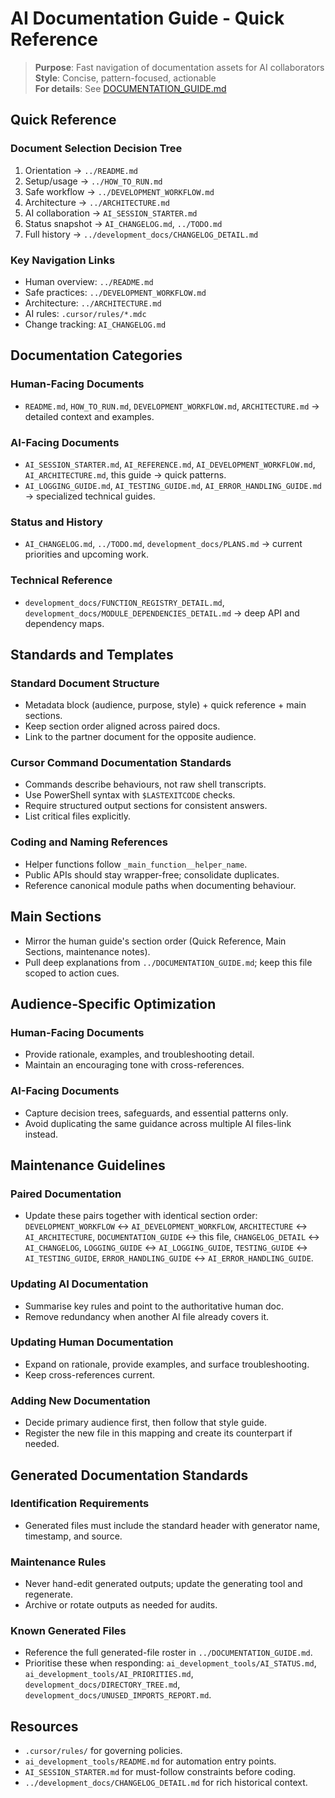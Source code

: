 # AI Documentation Guide - Quick Reference

> **Purpose**: Fast navigation of documentation assets for AI collaborators  
> **Style**: Concise, pattern-focused, actionable  
> **For details**: See [DOCUMENTATION_GUIDE.md](../DOCUMENTATION_GUIDE.md)

## Quick Reference

### Document Selection Decision Tree
1. Orientation -> `../README.md`
2. Setup/usage -> `../HOW_TO_RUN.md`
3. Safe workflow -> `../DEVELOPMENT_WORKFLOW.md`
4. Architecture -> `../ARCHITECTURE.md`
5. AI collaboration -> `AI_SESSION_STARTER.md`
6. Status snapshot -> `AI_CHANGELOG.md`, `../TODO.md`
7. Full history -> `../development_docs/CHANGELOG_DETAIL.md`

### Key Navigation Links
- Human overview: `../README.md`
- Safe practices: `../DEVELOPMENT_WORKFLOW.md`
- Architecture: `../ARCHITECTURE.md`
- AI rules: `.cursor/rules/*.mdc`
- Change tracking: `AI_CHANGELOG.md`

## Documentation Categories

### Human-Facing Documents
- `README.md`, `HOW_TO_RUN.md`, `DEVELOPMENT_WORKFLOW.md`, `ARCHITECTURE.md` -> detailed context and examples.

### AI-Facing Documents
- `AI_SESSION_STARTER.md`, `AI_REFERENCE.md`, `AI_DEVELOPMENT_WORKFLOW.md`, `AI_ARCHITECTURE.md`, this guide -> quick patterns.
- `AI_LOGGING_GUIDE.md`, `AI_TESTING_GUIDE.md`, `AI_ERROR_HANDLING_GUIDE.md` -> specialized technical guides.

### Status and History
- `AI_CHANGELOG.md`, `../TODO.md`, `development_docs/PLANS.md` -> current priorities and upcoming work.

### Technical Reference
- `development_docs/FUNCTION_REGISTRY_DETAIL.md`, `development_docs/MODULE_DEPENDENCIES_DETAIL.md` -> deep API and dependency maps.

## Standards and Templates

### Standard Document Structure
- Metadata block (audience, purpose, style) + quick reference + main sections.
- Keep section order aligned across paired docs.
- Link to the partner document for the opposite audience.

### Cursor Command Documentation Standards
- Commands describe behaviours, not raw shell transcripts.
- Use PowerShell syntax with `$LASTEXITCODE` checks.
- Require structured output sections for consistent answers.
- List critical files explicitly.

### Coding and Naming References
- Helper functions follow `_main_function__helper_name`.
- Public APIs should stay wrapper-free; consolidate duplicates.
- Reference canonical module paths when documenting behaviour.

## Main Sections
- Mirror the human guide's section order (Quick Reference, Main Sections, maintenance notes).
- Pull deep explanations from `../DOCUMENTATION_GUIDE.md`; keep this file scoped to action cues.

## Audience-Specific Optimization

### Human-Facing Documents
- Provide rationale, examples, and troubleshooting detail.
- Maintain an encouraging tone with cross-references.

### AI-Facing Documents
- Capture decision trees, safeguards, and essential patterns only.
- Avoid duplicating the same guidance across multiple AI files-link instead.

## Maintenance Guidelines

### Paired Documentation
- Update these pairs together with identical section order: `DEVELOPMENT_WORKFLOW` <-> `AI_DEVELOPMENT_WORKFLOW`, `ARCHITECTURE` <-> `AI_ARCHITECTURE`, `DOCUMENTATION_GUIDE` <-> this file, `CHANGELOG_DETAIL` <-> `AI_CHANGELOG`, `LOGGING_GUIDE` <-> `AI_LOGGING_GUIDE`, `TESTING_GUIDE` <-> `AI_TESTING_GUIDE`, `ERROR_HANDLING_GUIDE` <-> `AI_ERROR_HANDLING_GUIDE`.

### Updating AI Documentation
- Summarise key rules and point to the authoritative human doc.
- Remove redundancy when another AI file already covers it.

### Updating Human Documentation
- Expand on rationale, provide examples, and surface troubleshooting.
- Keep cross-references current.

### Adding New Documentation
- Decide primary audience first, then follow that style guide.
- Register the new file in this mapping and create its counterpart if needed.

## Generated Documentation Standards

### Identification Requirements
- Generated files must include the standard header with generator name, timestamp, and source.

### Maintenance Rules
- Never hand-edit generated outputs; update the generating tool and regenerate.
- Archive or rotate outputs as needed for audits.

### Known Generated Files
- Reference the full generated-file roster in `../DOCUMENTATION_GUIDE.md`.
- Prioritise these when responding: `ai_development_tools/AI_STATUS.md`, `ai_development_tools/AI_PRIORITIES.md`, `development_docs/DIRECTORY_TREE.md`, `development_docs/UNUSED_IMPORTS_REPORT.md`.

## Resources
- `.cursor/rules/` for governing policies.
- `ai_development_tools/README.md` for automation entry points.
- `AI_SESSION_STARTER.md` for must-follow constraints before coding.
- `../development_docs/CHANGELOG_DETAIL.md` for rich historical context.
